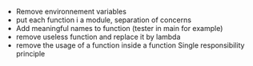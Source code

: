 - Remove environnement variables
- put each function i  a module, separation of concerns 
- Add meaningful names to function (tester in main for example)
- remove useless function and replace it by lambda
- remove the usage of a function inside a function Single responsibility principle
